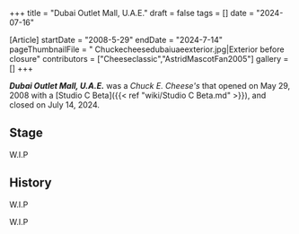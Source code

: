 +++
title = "Dubai Outlet Mall, U.A.E."
draft = false
tags = []
date = "2024-07-16"

[Article]
startDate = "2008-5-29"
endDate = "2024-7-14"
pageThumbnailFile = " Chuckecheesedubaiuaeexterior.jpg|Exterior before closure"
contributors = ["Cheeseclassic","AstridMascotFan2005"]
gallery = []
+++

<b><i>Dubai Outlet Mall, U.A.E.</b></i> was a <i>Chuck E. Cheese's</i> that opened on May 29, 2008 with a [Studio C Beta]({{< ref "wiki/Studio C Beta.md" >}}), and closed on July 14, 2024.

<h2>Stage</h2>
W.I.P

<h2>History</h2>
W.I.P


W.I.P